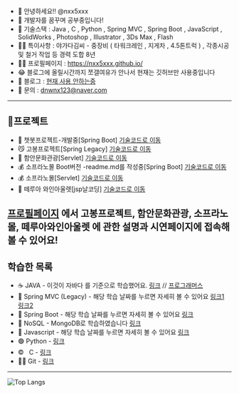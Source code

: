- 👋 안녕하세요!! @nxx5xxx
- 👀 개발자를 꿈꾸며 공부중입니다!
- 🎈 기술스택 : Java , C , Python , Spring MVC , Spring Boot , JavaScript , SolidWorks , Photoshop , Illustrator , 3Ds Max , Flash
- 👷‍♀️ 특이사항 : 야가다김씨 - 중장비 ( 타워크레인 , 지게차 , 4.5톤트럭 ) , 각종시공 및 철거 작업 등 경력 도합 8년
- 🙆‍♂️ 프로필페이지 : https://nxx5xxx.github.io/
- 😂 블로그에 올릴시간까지 쪼갤여유가 안나서 현재는 깃허브만 사용중입니다
- 💞️ 블로그 : [현재 사용 안하는중](https://nxx5xxx.tistory.com/)
- 🌱 문의 : dnwnx123@naver.com

---
## 📃프로젝트
- 👤 챗봇프로젝트-개발중[Spring Boot] [기술코드로 이동](https://github.com/nxx5xxx/chatbot)
- 😼 고봉프로젝트[Spring Legacy] [기술코드로 이동](https://github.com/nxx5xxx/gobong)
- 🏢 함안문화관광[Servlet] [기술코드로 이동](https://github.com/nxx5xxx/pro03)
- 💰 소프라노몰 Boot버전 -readme.md를 작성중[Spring Boot] [기술코드로 이동](https://github.com/nxx5xxx/springBoot/tree/master/smallProject)
- 💰 소프라노몰[Servlet] [기술코드로 이동](https://github.com/nxx5xxx/pro02)
- 🍷 떼루아 와인아울렛[jsp날코딩] [기술코드로 이동](https://github.com/nxx5xxx/pro01)

[프로필페이지](https://nxx5xxx.github.io/) 에서 고봉프로젝트, 함안문화관광, 소프라노몰, 떼루아와인아울렛 에 관한 설명과 시연페이지에 접속해 볼 수 있어요!
---
## 학습한 목록
- ☕ JAVA - 이것이 자바다 를 기준으로 학습했어요. [링크](https://github.com/nxx5xxx/java) // [프로그래머스](https://github.com/nxx5xxx/programmers)
- 🛴 Spring MVC (Legacy) - 해당 학습 날짜를 누르면 자세히 볼 수 있어요 [링크1](https://github.com/nxx5xxx/spring) 
[링크2](https://github.com/nxx5xxx/spring2)
- 🚜 Spring Boot - 해당 학습 날짜를 누르면 자세히 볼 수 있어요 [링크](https://github.com/nxx5xxx/springBoot/blob/master/readme.md)
- 🙊 NoSQL - MongoDB로 학습하였습니다 [링크](https://github.com/nxx5xxx/study/tree/master/noSQL)
- 🔴 Javascript - 해당 학습 날짜를 누르면 자세히 볼 수 있어요 [링크](https://github.com/nxx5xxx/javaScript)
- 🟢 Python - [링크](https://github.com/nxx5xxx/python/tree/master/project)
- ©&nbsp;&nbsp;&nbsp;C - [링크](https://github.com/nxx5xxx/C)
- 🤾‍♀️ Git - [링크](https://github.com/nxx5xxx/study/blob/master/about_git.md)
---

![Top Langs](https://github-readme-stats.vercel.app/api/top-langs/?username=nxx5xxx&layout=compact&theme=tokyonight&hide=html)

<!---
nxx5xxx/nxx5xxx is a ✨ special ✨ repository because its `README.md` (this file) appears on your GitHub profile.
You can click the Preview link to take a look at your changes.
--->
